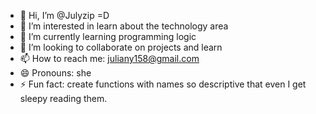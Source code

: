 - 👋 Hi, I’m @Julyzip =D
- 👀 I’m interested in learn about the technology area
- 🌱 I’m currently learning programming logic
- 💞️ I’m looking to collaborate on projects and learn
- 📫 How to reach me: juliany158@gmail.com
- 😄 Pronouns: she
- ⚡ Fun fact: create functions with names so descriptive that even I get sleepy reading them.

<!---
Julizip/Julizip is a ✨ special ✨ repository because its `README.md` (this file) appears on your GitHub profile.
You can click the Preview link to take a look at your changes.
--->
